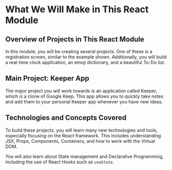 # What We Will Make in This React Module

## Overview of Projects in This React Module

In this module, you will be creating several projects. One of these is a registration screen, similar to the example shown. Additionally, you will build a real-time clock application, an emoji dictionary, and a beautiful To-Do list.

## Main Project: Keeper App

The major project you will work towards is an application called Keeper, which is a clone of Google Keep. This app allows you to quickly take notes and add them to your personal Keeper app whenever you have new ideas.

## Technologies and Concepts Covered

To build these projects, you will learn many new technologies and tools, especially focusing on the React framework. This includes understanding JSX, Props, Components, Containers, and how to work with the Virtual DOM.

You will also learn about State management and Declarative Programming, including the use of React Hooks such as `useState`.
